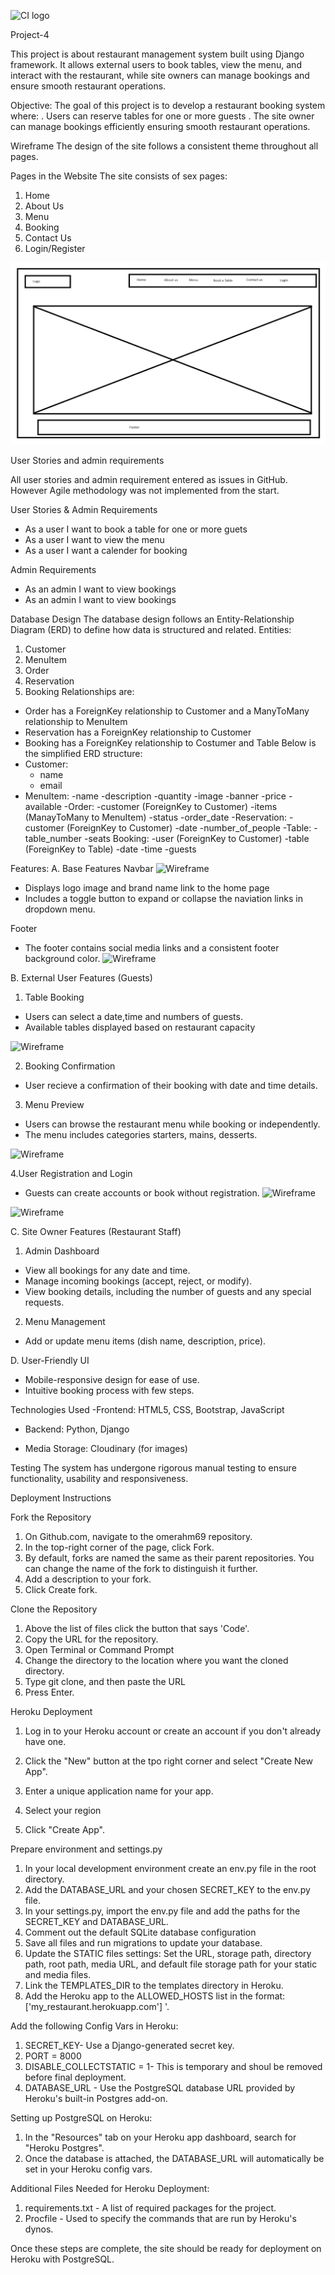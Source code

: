 ![CI logo](https://codeinstitute.s3.amazonaws.com/fullstack/ci_logo_small.png)

Project-4

This project is about restaurant management system built using Django framework. It allows external users to book tables, view the menu, and interact with the restaurant, while site owners can manage bookings and ensure smooth restaurant operations.

Objective:
The goal of this project is to develop a restaurant booking system where:
. Users can reserve tables for one or more guests
. The site owner can manage bookings efficiently ensuring smooth restaurant operations.

Wireframe
 The design of the site follows a consistent theme throughout all pages.
 
 Pages in the Website
The site consists of sex pages:
1. Home
2. About Us
3. Menu
4. Booking
5. Contact Us
6. Login/Register

![Wireframe](https://github.com/omerahm69/project_4/blob/main/static/images/Wireframe.png)

User Stories and admin requirements

All user stories and admin requirement entered as issues in GitHub. However Agile methodology was not implemented from the start.

User Stories & Admin Requirements

- As a user I want to book a table for one or more guets
- As a user I want to view the menu
- As a user I want a calender for booking

Admin Requirements
- As an admin I want to view bookings
- As an admin I want to view bookings

Database Design
The database design follows an Entity-Relationship Diagram (ERD) to define how data is structured and related.
Entities:
1. Customer
2. MenuItem
3. Order
4. Reservation
5. Booking
Relationships are:
- Order has a ForeignKey relationship to Customer and a ManyToMany relationship to MenuItem
- Reservation has a ForeignKey relationship to Customer
- Booking has a ForeignKey relationship to Costumer and Table
Below is the simplified ERD structure:
- Customer:
  - name
  - email
- MenuItem:
    -name
    -description
    -quantity
    -image
    -banner
    -price
    -available
-Order:
    -customer (ForeignKey to Customer)
    -items (ManayToMany to MenuItem)
    -status
    -order_date
-Reservation:
    -customer (ForeignKey to Customer)
    -date
    -number_of_people
-Table:
    -table_number
    -seats
Booking:
    -user (ForeignKey to Customer)
    -table (ForeignKey to Table)
    -date
    -time
    -guests

Features:
A. Base Features
Navbar
![Wireframe](https://github.com/omerahm69/project_4/blob/main/static/images/Sk%C3%A4rmbild%202025-02-24%20165421_home.png)

- Displays logo image and brand name link to the home page
- Includes a toggle button to expand or collapse the naviation links in dropdown menu.

Footer
- The footer contains social media links and a consistent footer background color.
![Wireframe](https://github.com/omerahm69/project_4/blob/main/static/images/Sk%C3%A4rmbild%202025-02-24%20214216_footer.png)


B. External User Features (Guests)
1. Table Booking
- Users can select a date,time and numbers of guests.
- Available tables displayed based on restaurant capacity

![Wireframe](https://github.com/omerahm69/project_4/blob/main/static/images/Sk%C3%A4rmbild%202025-02-24%20165727_book_a_table.png)

2. Booking Confirmation
- User recieve a confirmation of their booking with date and time details.

3. Menu Preview
- Users can browse the restaurant menu while booking or independently.
- The menu includes categories starters, mains, desserts.

![Wireframe](https://github.com/omerahm69/project_4/blob/main/static/images/Sk%C3%A4rmbild%202025-02-24%20165643_our_menu.png)

4.User Registration and Login

- Guests can create accounts or book without registration.
![Wireframe](https://github.com/omerahm69/project_4/blob/main/static/images/Sk%C3%A4rmbild%202025-02-24%20165844_login.png)

![Wireframe](https://github.com/omerahm69/project_4/blob/main/static/images/Sk%C3%A4rmbild%202025-02-24%20195957_register.png)


C. Site Owner Features (Restaurant Staff)

1. Admin Dashboard
- View all bookings for any date and time.
- Manage incoming bookings (accept, reject, or modify).
- View booking details, including the number of guests and any special requests.

2. Menu Management

- Add or update menu items (dish name, description, price).

D. User-Friendly UI

- Mobile-responsive design for ease of use.
- Intuitive booking process with few steps.



Technologies Used
-Frontend: HTML5, CSS, Bootstrap, JavaScript

- Backend: Python, Django

- Media Storage: Cloudinary (for images)

Testing
The system has undergone rigorous manual testing to ensure functionality, usability and responsiveness.

Deployment Instructions

Fork the Repository
1. On Github.com, navigate to the omerahm69 repository.
2. In the top-right corner of the page, click Fork.
3. By default, forks are named the same as their parent repositories. You can change the name of the fork to distinguish it further.
4. Add a description to your fork.
5. Click Create fork.
 
Clone the Repository
1. Above the list of files click the button that says 'Code'.
2. Copy the URL for the repository.
3. Open Terminal or Command Prompt
4. Change the directory to the location where you want the cloned directory.
4. Type git clone, and then paste the URL
5. Press Enter.


Heroku Deployment

1. Log in to your Heroku  account or create an account if you don't already have one.
2. Click the "New" button at the tpo right corner and select "Create New App".
3. Enter a unique application name for your app.
4. Select your region

5. Click "Create App".

Prepare environment and settings.py
1. In your local development environment create an env.py file in the root directory.
2. Add the DATABASE_URL and your chosen SECRET_KEY to the env.py file.
3. In your settings.py, import the env.py file and add the paths for the SECRET_KEY and DATABASE_URL.
4. Comment out the default SQLite database configuration
5. Save all files and run migrations to update your database.
6. Update the STATIC files settings:
Set the URL, storage path, directory path, root path, media URL, and default file storage path for your static and media files.
7. Link the TEMPLATES_DIR to the templates directory in Heroku.
8. Add the Heroku app to the ALLOWED_HOSTS list in the format:['my_restaurant.herokuapp.com'] '.

Add the following Config Vars in Heroku:
1. SECRET_KEY- Use a Django-generated secret key.
2. PORT = 8000
3. DISABLE_COLLECTSTATIC = 1- This is temporary and shoul be removed before final deployment.
4. DATABASE_URL - Use the PostgreSQL database URL provided by Heroku's built-in Postgres add-on.

Setting up PostgreSQL on Heroku:
1. In the "Resources" tab on your Heroku app dashboard, search for "Heroku Postgres".
2. Once the database is attached, the DATABASE_URL will automatically be set in your Heroku config vars.

Additional Files Needed for Heroku Deployment:

1. requirements.txt - A list of required packages for the project.
2. Procfile - Used to specify the commands that are run by Heroku's dynos.

Once these steps are complete, the site should be ready for deployment on Heroku with PostgreSQL.




